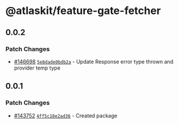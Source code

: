 # @atlaskit/feature-gate-fetcher

## 0.0.2

### Patch Changes

- [#146698](https://stash.atlassian.com/projects/CONFCLOUD/repos/confluence-frontend/pull-requests/146698)
  [`5e8dade0bdb2a`](https://stash.atlassian.com/projects/CONFCLOUD/repos/confluence-frontend/commits/5e8dade0bdb2a) -
  Update Response error type thrown and provider temp type

## 0.0.1

### Patch Changes

- [#143752](https://stash.atlassian.com/projects/CONFCLOUD/repos/confluence-frontend/pull-requests/143752)
  [`4ff5c18e2ad36`](https://stash.atlassian.com/projects/CONFCLOUD/repos/confluence-frontend/commits/4ff5c18e2ad36) -
  Created package
